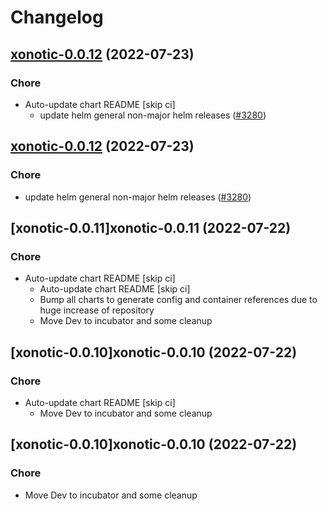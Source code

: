 # Changelog



## [xonotic-0.0.12](https://github.com/truecharts/apps/compare/xonotic-0.0.11...xonotic-0.0.12) (2022-07-23)

### Chore

- Auto-update chart README [skip ci]
  - update helm general non-major helm releases ([#3280](https://github.com/truecharts/apps/issues/3280))




## [xonotic-0.0.12](https://github.com/truecharts/apps/compare/xonotic-0.0.11...xonotic-0.0.12) (2022-07-23)

### Chore

- update helm general non-major helm releases ([#3280](https://github.com/truecharts/apps/issues/3280))




## [xonotic-0.0.11]xonotic-0.0.11 (2022-07-22)

### Chore

- Auto-update chart README [skip ci]
  - Auto-update chart README [skip ci]
  - Bump all charts to generate config and container references due to huge increase of repository
  - Move Dev to incubator and some cleanup




## [xonotic-0.0.10]xonotic-0.0.10 (2022-07-22)

### Chore

- Auto-update chart README [skip ci]
  - Move Dev to incubator and some cleanup




## [xonotic-0.0.10]xonotic-0.0.10 (2022-07-22)

### Chore

- Move Dev to incubator and some cleanup
